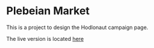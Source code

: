 # Plebeian Market

This is a project to design the Hodlonaut campaign page.

The live version is located [here](https://pleb.vercel.app)
